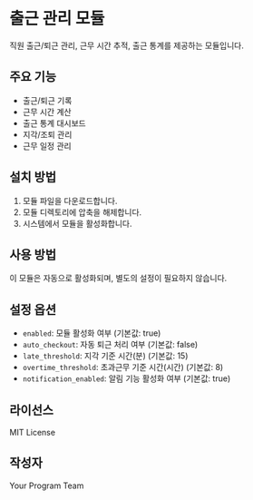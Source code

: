 # 출근 관리 모듈

직원 출근/퇴근 관리, 근무 시간 추적, 출근 통계를 제공하는 모듈입니다.

## 주요 기능

- 출근/퇴근 기록
- 근무 시간 계산
- 출근 통계 대시보드
- 지각/조퇴 관리
- 근무 일정 관리

## 설치 방법

1. 모듈 파일을 다운로드합니다.
2. 모듈 디렉토리에 압축을 해제합니다.
3. 시스템에서 모듈을 활성화합니다.

## 사용 방법

이 모듈은 자동으로 활성화되며, 별도의 설정이 필요하지 않습니다.

## 설정 옵션

- `enabled`: 모듈 활성화 여부 (기본값: true)
- `auto_checkout`: 자동 퇴근 처리 여부 (기본값: false)
- `late_threshold`: 지각 기준 시간(분) (기본값: 15)
- `overtime_threshold`: 초과근무 기준 시간(시간) (기본값: 8)
- `notification_enabled`: 알림 기능 활성화 여부 (기본값: true)

## 라이선스

MIT License

## 작성자

Your Program Team 